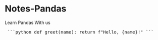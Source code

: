 # Notes-Pandas
Learn Pandas With us
<pre> ```python def greet(name): return f"Hello, {name}!" ``` </pre>